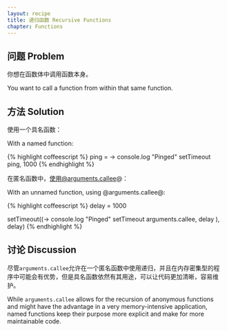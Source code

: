 ```yaml
---
layout: recipe
title: 递归函数 Recursive Functions
chapter: Functions
---
```

## 问题 Problem

你想在函数体中调用函数本身。

You want to call a function from within that same function.

## 方法 Solution

使用一个具名函数：

With a named function:

{% highlight coffeescript %}
ping = ->
	console.log "Pinged"
	setTimeout ping, 1000
{% endhighlight %}

在匿名函数中，使用@arguments.callee@：

With an unnamed function, using @arguments.callee@:

{% highlight coffeescript %}
delay = 1000

setTimeout((->
	console.log "Pinged"
	setTimeout arguments.callee, delay
	), delay)
{% endhighlight %}

## 讨论 Discussion

尽管`arguments.callee`允许在一个匿名函数中使用递归，并且在内存密集型的程序中可能会有优势，但是具名函数依然有其用途，可以让代码更加清晰，容易维护。

While `arguments.callee` allows for the recursion of anonymous functions and might have the advantage in a very memory-intensive application, named functions keep their purpose more explicit and make for more maintainable code.
